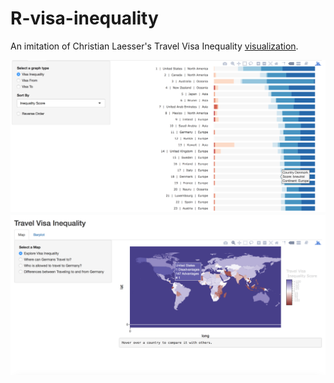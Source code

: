 # R-visa-inequality

An imitation of Christian Laesser's Travel Visa Inequality [visualization](https://projects.christianlaesser.com/travel-visa-inequality/).

![alt text](img/r1.png)
![alt text](img/r2.png)
